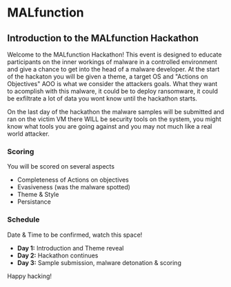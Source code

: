 # MALfunction


## Introduction to the MALfunction Hackathon

Welcome to the MALfunction Hackathon! This event is designed to educate participants on the inner workings of malware in a controlled environment and give a chance to get into the head of a malware developer. At the start of the hackaton you will be given a theme, a target OS and "Actions on Objectives" AOO is what we consider the attackers goals. What they want to acomplish with this malware, it could be to deploy ransomware, it could be exfiltrate a lot of data you wont know until the hackathon starts.

On the last day of the hackathon the malware samples will be submitted and ran on the victim VM there WILL be security tools on the system, you might know what tools you are going against and you may not much like a real world attacker. 

### Scoring
You will be scored on several aspects
- Completeness of Actions on objectives
- Evasiveness (was the malware spotted)
- Theme & Style
- Persistance 

### Schedule

Date & Time to be confirmed, watch this space!

- **Day 1:** Introduction and Theme reveal
- **Day 2:** Hackathon continues
- **Day 3:** Sample submission, malware detonation & scoring


Happy hacking!
